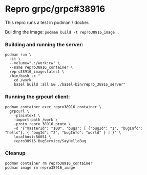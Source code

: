 # Repro grpc/grpc#38916

This repro runs a test in podman / docker.

Building the image: `podman build -t repro38916_image .`

### Building and running the server:

```
podman run \
  -it \
  --volume=".:/work:rw" \
  --name repro38916_container \
  repro38916_image:latest \
  /bin/bash -c "
    cd /work
    bazel build :all && ./bazel-bin/repro_38916_server"
```

### Running the grpcurl client:

```
podman container exec repro38916_container \
  grpcurl \
    -plaintext \
    -import-path /work \
    -proto repro_38916.proto \
    -d '{"masterId": "100", "bugs": [ {"bugId": "1", "bugInfo": "hello"}, { "bugId": "2", "bugInfo": "world" } ] }' \
    localhost:50051 \
    repro38916.BugService/SayHelloBug
```

### Cleanup

```
podman container rm repro38916_container
podman image rm repro38916_image
```